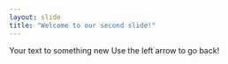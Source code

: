 ```yaml
---
layout: slide
title: "Welcome to our second slide!"
---
```

Your text to something new
Use the left arrow to go back!
